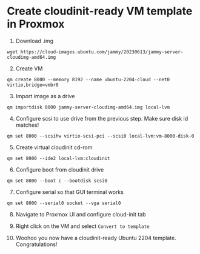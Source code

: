# Create cloudinit-ready VM template in Proxmox

1. Download .img
```
wget https://cloud-images.ubuntu.com/jammy/20230613/jammy-server-cloudimg-amd64.img
```

2. Create VM
```
qm create 8000 --memory 8192 --name ubuntu-2204-cloud --net0 virtio,bridge=vmbr0
```

3. Import image as a drive
```
qm importdisk 8000 jammy-server-cloudimg-amd64.img local-lvm
```

4. Configure scsi to use drive from the previous step. Make sure disk id matches!
```
qm set 8000 --scsihw virtio-scsi-pci --scsi0 local-lvm:vm-8000-disk-0
```

5. Create virtual cloudinit cd-rom
```
qm set 8000 --ide2 local-lvm:cloudinit
```

6. Configure boot from cloudinit drive
```
qm set 8000 --boot c --bootdisk scsi0
```

7. Configure serial so that GUI terminal works
```
qm set 8000 --serial0 socket --vga serial0
```

8. Navigate to Proxmox UI and configure cloud-init tab

9. Right click on the VM and select `Convert to template`

10. Woohoo you now have a cloudinit-ready Ubuntu 2204 template. Congratulations!